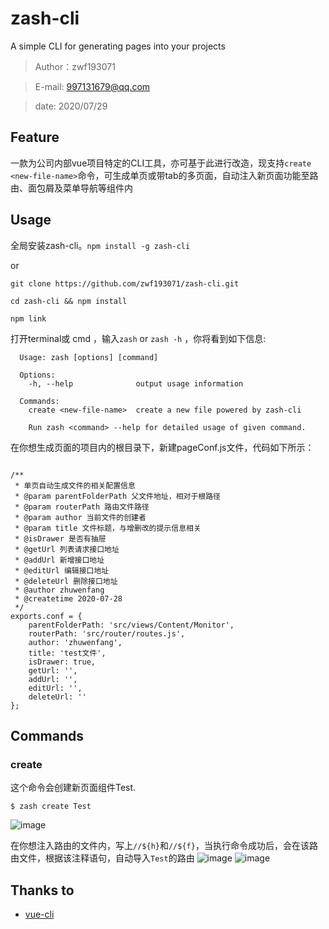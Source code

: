 
# zash-cli

A simple CLI for generating pages into your projects

> Author：zwf193071

> E-mail: 997131679@qq.com

> date: 2020/07/29

## Feature
一款为公司内部vue项目特定的CLI工具，亦可基于此进行改造，现支持`create <new-file-name>`命令，可生成单页或带tab的多页面，自动注入新页面功能至路由、面包屑及菜单导航等组件内

## Usage
全局安装zash-cli。`npm install -g zash-cli`

or
```
git clone https://github.com/zwf193071/zash-cli.git

cd zash-cli && npm install

npm link
```

打开terminal或 cmd ，输入`zash` or `zash -h` ，你将看到如下信息:
```
  Usage: zash [options] [command]

  Options:
    -h, --help              output usage information

  Commands:
    create <new-file-name>  create a new file powered by zash-cli

    Run zash <command> --help for detailed usage of given command.

```

在你想生成页面的项目内的根目录下，新建pageConf.js文件，代码如下所示：
```

/**
 * 单页自动生成文件的相关配置信息
 * @param parentFolderPath 父文件地址，相对于根路径
 * @param routerPath 路由文件路径
 * @param author 当前文件的创建者
 * @param title 文件标题，与增删改的提示信息相关
 * @isDrawer 是否有抽屉
 * @getUrl 列表请求接口地址
 * @addUrl 新增接口地址
 * @editUrl 编辑接口地址
 * @deleteUrl 删除接口地址
 * @author zhuwenfang
 * @createtime 2020-07-28
 */
exports.conf = {
    parentFolderPath: 'src/views/Content/Monitor',
    routerPath: 'src/router/routes.js',
    author: 'zhuwenfang',
    title: 'test文件',
    isDrawer: true,
    getUrl: '',
    addUrl: '',
    editUrl: '',
    deleteUrl: ''
};

```

## Commands
### create <new-file-name>
这个命令会创建新页面组件Test.
```
$ zash create Test

```

![image](https://github.com/zwf193071/zash-cli/blob/master/images/1.png)

在你想注入路由的文件内，写上`//${h}`和`//${f}`，当执行命令成功后，会在该路由文件，根据该注释语句，自动导入`Test`的路由
![image](https://github.com/zwf193071/zash-cli/blob/master/images/2.png)
![image](https://github.com/zwf193071/zash-cli/blob/master/images/3.png)

## Thanks to
* [vue-cli](https://github.com/vuejs/vue-cli)








